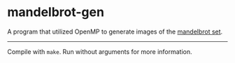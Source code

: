 mandelbrot-gen
==============

A program that utilized OpenMP to generate images of the [mandelbrot set](https://en.wikipedia.org/wiki/Mandelbrot_set).

------------------------

Compile with `make`. Run without arguments for more information.
